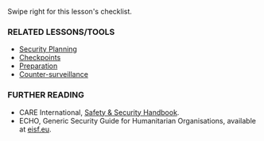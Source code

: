 [Title]: # (What now?)
[Order]: # (6)

Swipe right for this lesson's checklist.

### RELATED LESSONS/TOOLS

*   [Security Planning](umbrella://lesson/security-planning)
*   [Checkpoints](umbrella://lesson/checkpoints)
*   [Preparation](umbrella://lesson/preparation)
*	[Counter-surveillance](umbrella://lesson/counter-surveillance/2)

### FURTHER READING

*   CARE International, [Safety & Security Handbook](https://www.eisf.eu/wp-content/uploads/2014/09/0614-Macpherson-2004-CARE-International-Safety-and-Security-Handbook.pdf).
*   ECHO, Generic Security Guide for Humanitarian Organisations, available at [eisf.eu](https://www.eisf.eu/library/generic-security-guide-for-humanitarian-organisations/).
